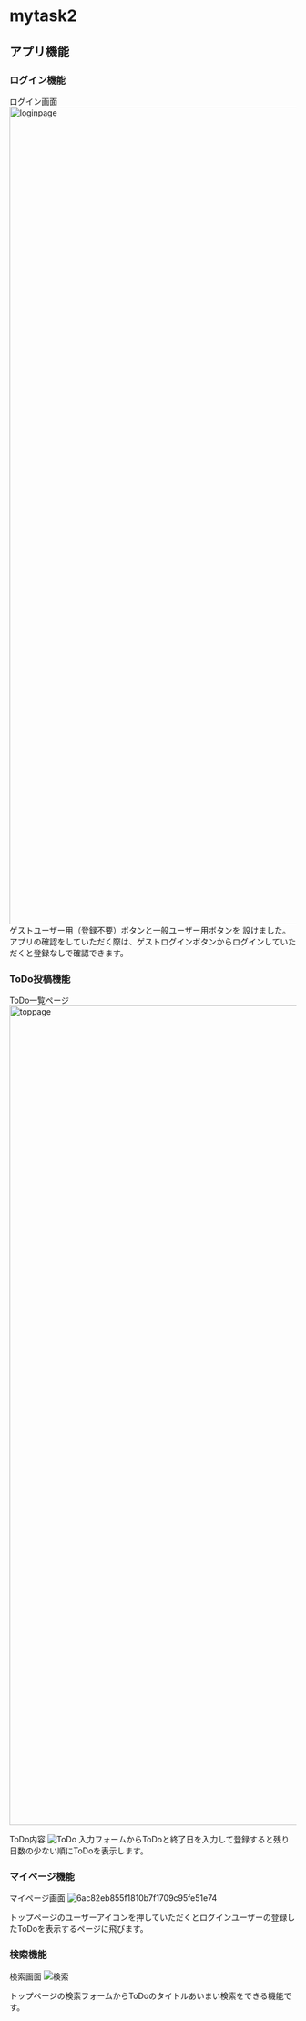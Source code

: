 # mytask2

## アプリ機能
### ログイン機能
ログイン画面
<img width="1436" alt="loginpage" src="https://user-images.githubusercontent.com/61148722/78464987-44375f00-772b-11ea-909e-63a7b52657ce.png">
ゲストユーザー用（登録不要）ボタンと一般ユーザー用ボタンを
設けました。アプリの確認をしていただく際は、ゲストログインボタンからログインしていただくと登録なしで確認できます。


### ToDo投稿機能
ToDo一覧ページ
<img width="1440" alt="toppage" src="https://user-images.githubusercontent.com/61148722/78465178-20751880-772d-11ea-8ed8-90c46acc9aa4.png">

ToDo内容
![ToDo](https://user-images.githubusercontent.com/61148722/78467705-4bba3080-774a-11ea-9427-278b11403d65.gif)
入力フォームからToDoと終了日を入力して登録すると残り日数の少ない順にToDoを表示します。


### マイページ機能
マイページ画面
![6ac82eb855f1810b7f1709c95fe51e74](https://user-images.githubusercontent.com/61148722/78468243-f46b8e80-7750-11ea-964f-103a3cba8b7a.gif)

トップページのユーザーアイコンを押していただくとログインユーザーの登録したToDoを表示するページに飛びます。


### 検索機能
検索画面
![検索](https://user-images.githubusercontent.com/61148722/78468307-c20e6100-7751-11ea-85ca-3b7e3fe73941.gif)

トップページの検索フォームからToDoのタイトルあいまい検索をできる機能です。

